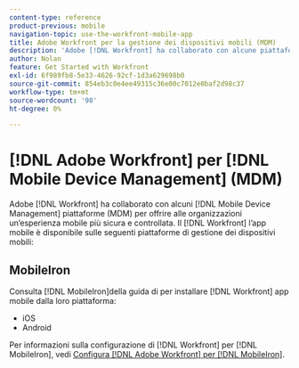 ```yaml
---
content-type: reference
product-previous: mobile
navigation-topic: use-the-workfront-mobile-app
title: Adobe Workfront per la gestione dei dispositivi mobili (MDM)
description: 'Adobe [!DNL Workfront] ha collaborato con alcune piattaforme MDM (Mobile Device Management) per fornire alle organizzazioni un’esperienza mobile più sicura e controllata. L’app mobile Workfront è disponibile sulle seguenti piattaforme di gestione dei dispositivi mobili: EDIT ME.'
author: Nolan
feature: Get Started with Workfront
exl-id: 6f989fb8-5e33-4626-92cf-1d3a629698b0
source-git-commit: 854eb3c0e4ee49315c36e00c7012e0baf2d98c37
workflow-type: tm+mt
source-wordcount: '98'
ht-degree: 0%

---
```


# [!DNL Adobe Workfront] per [!DNL Mobile Device Management] (MDM)

Adobe [!DNL Workfront] ha collaborato con alcuni [!DNL Mobile Device Management] piattaforme (MDM) per offrire alle organizzazioni un’esperienza mobile più sicura e controllata. Il [!DNL Workfront] l’app mobile è disponibile sulle seguenti piattaforme di gestione dei dispositivi mobili:

## MobileIron

Consulta [!DNL MobileIron]della guida di per installare [!DNL Workfront] app mobile dalla loro piattaforma:

* iOS
* Android

Per informazioni sulla configurazione di [!DNL Workfront] per [!DNL MobileIron], vedi [Configura [!DNL Adobe Workfront] per [!DNL MobileIron]](../../../workfront-basics/mobile-apps/using-the-workfront-mobile-app/wf-mobileiron-configs.md).

<!--
<h2 data-mc-conditions="QuicksilverOrClassic.Draft mode">Blackberry Dynamics</h2>
-->

<!--
<p data-mc-conditions="QuicksilverOrClassic.Draft mode">See Blackberry Dynamics' help documentation to install the Workfront mobile app from their platform:</p>
-->

<!--
<ul data-mc-conditions="QuicksilverOrClassic.Draft mode">
<li>iOS</li>
<li>Android</li>
</ul>
-->
